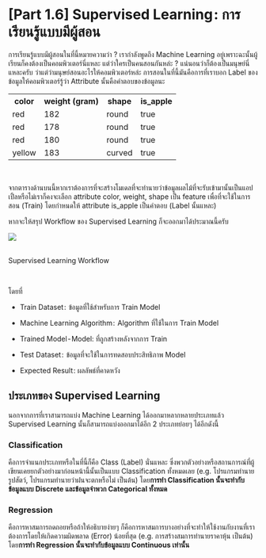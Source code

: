 # [Part 1.6] Supervised Learning : การเรียนรู้แบบมีผู้สอน

การเรียนรู้แบบมีผู้สอนในที่นี้หมายความว่า ? เรากำลังพูดถึง Machine Learning อยู่เพราะฉะนั้นผู้เรียนก็คงต้องเป็นคอมพิวเตอร์นี่แหละ แต่ว่าใครเป็นคนสอนกันหล่ะ ? แน่นอนว่าก็ต้องเป็นมนุษย์นี่แหละครับ ว่าแต่ว่ามนุษย์สอนอะไรให้คอมพิวเตอร์หล่ะ การสอนในที่นี้มันคือการที่เราบอก Label ของข้อมูลให้คอมพิวเตอร์รู้ว่า Attribute นั้นคือคำตอบของข้อมูลนะ

<center>
    <table class="tg">
    <tr>
        <th class="tg-0pky">color</th>
        <th class="tg-0pky">weight (gram)</th>
        <th class="tg-0pky">shape</th>
        <th class="tg-0pky">is_apple</th>
    </tr>
    <tr>
        <td class="tg-0pky">red</td>
        <td class="tg-0pky">182</td>
        <td class="tg-0pky">round</td>
        <td class="tg-0pky">true</td>
    </tr>
    <tr>
        <td class="tg-0pky">red</td>
        <td class="tg-0pky">178</td>
        <td class="tg-0pky">round</td>
        <td class="tg-0pky">true</td>
    </tr>
    <tr>
        <td class="tg-0pky">red</td>
        <td class="tg-0pky">180</td>
        <td class="tg-0pky">round</td>
        <td class="tg-0pky">true</td>
    </tr>
    <tr>
        <td class="tg-0pky">yellow</td>
        <td class="tg-0pky">183</td>
        <td class="tg-0pky">curved</td>
        <td class="tg-0pky">true</td>
    </tr>
    </table>
</center><br>

จากตารางด้านบนนี้หากเราต้องการที่จะสร้างโมเดลที่จะทำนายว่าข้อมูลผลไม้ที่จะรับเข้ามานั้นเป็นแอปเปิ้ลหรือไม่เราก็คงจะเลือก attribute color, weight, shape เป็น feature เพื่อที่จะใช้ในการสอน (Train) โดยกำหนดให้ attribute is_apple เป็นคำตอบ (Label นั้นแหละ)

หากจะให้สรุป Workflow ของ Supervised Learning ก็จะออกมาได้ประมาณนี้ครับ<br>

<div class="img-caption">
    <img src="../img/content_images/16_supervised/Supervised Learning Workflow.jpg"/><br><br>
    <p>Supervised Learning Workflow</a></p>
</div><br>

โดยที่

* Train Dataset :  ข้อมูลที่ใช้สำหรับการ Train Model

* Machine Learning Algorithm :  Algorithm ที่ใช้ในการ Train Model

* Trained Model - Model: ที่ถูกสร้างหลังจากการ Train

* Test Dataset :  ข้อมูลที่จะใช้ในการทดสอบประสิทธิภาพ Model

* Expected Result : ผลลัพธ์ที่คาดหวัง

## ประเภทของ Supervised Learning

นอกจากการที่เราสามารถแบ่ง Machine Learning ได้ออกมาหลากหลายประเภทแล้ว Supervised Learning นั้นก็สามารถแบ่งออกมาได้อีก 2 ประเภทย่อยๆ ได้อีกดังนี้

### Classification

คือการจำแนกประเภทหรือในที่นี้ก็คือ Class (Label) นั่นแหละ ซึ่งพวกตัวอย่างหรือสถานการณ์ที่ผู้เขียนเคยยกตัวอย่างมาก่อนหน้านี้นั้นเป็นแบบ Classification ทั้งหมดเลย (e.g. โปรแกรมทำนายรูปสัตว์, โปรแกรมทำนายว่าฝนจะตกหรือไม่ เป็นต้น) โดย**การทำ Classification นั้นจะทำกับข้อมูลแบบ Discrete และข้อมูลจำพวก Categorical ทั้งหมด**

### Regression

คือการหาสมการถดถอยหรือถ้าให้อธิบายง่ายๆ ก็คือการหาสมการบางอย่างที่จะทำให้ใช้งานกับงานที่เราต้องการโดยให้เกิดความผิดพลาด (Error) น้อยที่สุด (e.g. การสร้างสมการทำนายราคาหุ้น เป็นต้น) โดย**การทำ Regression นั้นจะทำกับข้อมูลแบบ Continuous เท่านั้น**